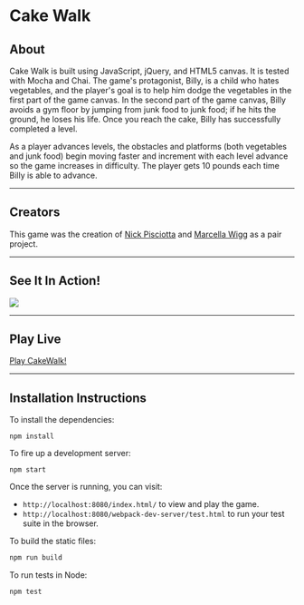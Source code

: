 # Cake Walk

## About

Cake Walk is built using JavaScript, jQuery, and HTML5 canvas. It is tested with Mocha and Chai. The game's protagonist, Billy, is a child who hates vegetables, and the player's goal is to help him dodge the vegetables in the first part of the game canvas. In the second part of the game canvas, Billy avoids a gym floor by jumping from junk food to junk food; if he hits the ground, he loses his life. Once you reach the cake, Billy has successfully completed a level.

As a player advances levels, the obstacles and platforms (both vegetables and junk food) begin moving faster and increment with each level advance so the game increases in difficulty. The player gets 10 pounds each time Billy is able to advance.

---

## Creators

This game was the creation of [Nick Pisciotta](github.com/nickpisciotta) and [Marcella Wigg](github.com/marcellawigg) as a pair project.

---

## See It In Action!
![](http://recordit.co/Tv8GSln7ru)

---

## Play Live


[Play CakeWalk!](nickpisciotta.github.io/game-time)

---

## Installation Instructions

To install the dependencies:

```
npm install
```

To fire up a development server:

```
npm start
```

Once the server is running, you can visit:

* `http://localhost:8080/index.html/` to view and play the game.
* `http://localhost:8080/webpack-dev-server/test.html` to run your test suite in the browser.

To build the static files:

```js
npm run build
```

To run tests in Node:

```js
npm test
```
